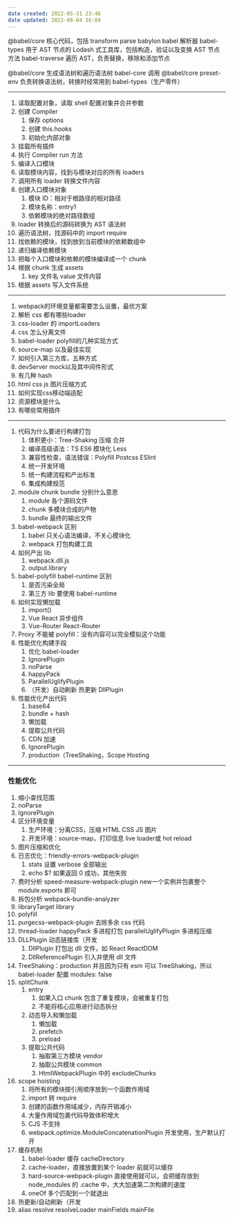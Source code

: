 ```yaml
---
date created: 2022-05-31 23:46
date updated: 2022-08-04 16:04
---
```


@babel/core 核心代码，包括 transform parse
babylon babel 解析器
babel-types 用于 AST 节点的 Lodash 式工具库，包括构造，验证以及变换 AST 节点方法
babel-traverse 遍历 AST，负责替换，移除和添加节点

@babel/core 生成语法树和遍历语法树
babel-core 调用 @babel/core
preset-env 负责转换语法树，转换时经常用到 babel-types（生产零件）

---

1. 读取配置对象，读取 shell 配置对象并合并参数
2. 创建 Compiler
   1. 保存 options
   2. 创建 this.hooks
   3. 初始化内部对象
3. 挂载所有插件
4. 执行 Compiler run 方法
5. 编译入口模块
6. 读取模块内容，找到与模块对应的所有 loaders
7. 调用所有 loader 转换文件内容
8. 创建入口模块对象
   1. 模块 ID：相对于根路径的相对路径
   2. 模块名称：entry1
   3. 依赖模块的绝对路径数组
9. loader 转换后的源码转换为 AST 语法树
10. 遍历语法树，找源码中的 import require
11. 找依赖的模块，找到放到当前模块的依赖数组中
12. 递归编译依赖模块
13. 把每个入口模块和依赖的模块编译成一个 chunk
14. 根据 chunk 生成 assets
    1. key 文件名 value 文件内容
15. 根据 assets 写入文件系统

---

1. webpack的环境变量都需要怎么设置，最优方案
2. 解析 css 都有哪些loader
3. css-loader 的 importLoaders
4. css 怎么分离文件
5. babel-loader polyfill的几种实现方式
6. source-map 以及最佳实现
7. 如何引入第三方库，五种方式
8. devServer mock以及其中间件形式
9. 有几种 hash
10. html css js 图片压缩方式
11. 如何实现css移动端适配
12. 资源模块是什么
13. 有哪些常用插件

---

1. 代码为什么要进行构建打包
   1. 体积更小：Tree-Shaking 压缩 合并
   2. 编译高级语法：TS ES6 模块化 Less
   3. 兼容性检查，语法错误：Polyfill Postcss ESlint
   4. 统一开发环境
   5. 统一构建流程和产出标准
   6. 集成构建规范
2. module chunk bundle 分别什么意思
   1. module 各个源码文件
   2. chunk 多模块合成的产物
   3. bundle 最终的输出文件
3. babel-webpack 区别
   1. babel 只关心语法编译，不关心模块化
   2. webpack 打包构建工具
4. 如何产出 lib
   1. webpack.dll.js
   2. output.library
5. babel-polyfill babel-runtime 区别
   1. 是否污染全局
   2. 第三方 lib 要使用 babel-runtime
6. 如何实现懒加载
   1. import()
   2. Vue React 异步组件
   3. Vue-Router React-Router
7. Proxy 不能被 polyfill：没有内容可以完全模拟这个功能
8. 性能优化构建手段
   1. 优化 babel-loader
   2. IgnorePlugin
   3. noParse
   4. happyPack
   5. ParallelUglifyPlugin
   6. （开发）自动刷新 热更新 DllPlugin
9. 性能优化产出代码
   1. base64
   2. bundle + hash
   3. 懒加载
   4. 提取公共代码
   5. CDN 加速
   6. IgnorePlugin
   7. production（TreeShaking，Scope Hosting

---

### 性能优化

1. 缩小查找范围
2. noParse
3. IgnorePlugin
4. 区分环境变量
   1. 生产环境：分离CSS，压缩 HTML CSS JS 图片
   2. 开发环境：source-map，打印信息 live loader或 hot reload
5. 图片压缩和优化
6. 日志优化：friendly-errors-webpack-plugin
   1. stats 设置 verbose 全部输出
   2. echo $? 如果返回 0 成功，其他失败
7. 费时分析 speed-measure-webpack-plugin new一个实例并包裹整个 module.exports 即可
8. 拆包分析 webpack-bundle-analyzer
9. libraryTarget library
10. polyfill
11. purgecss-webpack-plugin 去除多余 css 代码
12. thread-loader happyPack 多进程打包 parallelUglifyPlugin 多进程压缩
13. DLLPlugin 动态链接库（开发
    1. DllPlugin 打包出 dll 文件，如 React ReactDOM
    2. DllReferencePlugin 引入并使用 dll 文件
14. TreeShaking：production 并且因为只有 esm 可以 TreeShaking，所以 babel-loader 配置  modules: false
15. splitChunk
    1. entry
       1. 如果入口 chunk 包含了重复模块，会被重复打包
       2. 不能将核心应用进行动态拆分
    2. 动态导入和懒加载
       1. 懒加载
       2. prefetch
       3. preload
    3. 提取公共代码
       1. 抽取第三方模块 vendor
       2. 抽取公共模块 common
       3. HtmlWebpackPlugin 中的 excludeChunks
16. scope hoisting
    1. 将所有的模块按引用顺序放到一个函数作用域
    2. import 转 require
    3. 创建的函数作用域减少，内存开销减小
    4. 大量作用域包裹代码导致体积增大
    5. CJS 不支持
    6. webpack.optimize.ModuleConcatenationPlugin 开发使用，生产默认打开
17. 缓存机制
    1. babel-loader 缓存 cacheDirectory
    2. cache-loader，直接放置到某个 loader 前就可以缓存
    3. hard-source-webpack-plugin 直接使用就可以，会把缓存放到 node_modules 的 .cache 中，大大加速第二次构建的速度
    4. oneOf 多个匹配到一个就退出
18. 热更新/自动刷新（开发
19. alias resolve resolveLoader mainFields mainFile
